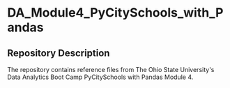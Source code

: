 # DA_Module4_PyCitySchools_with_Pandas

## Repository Description
The repository contains reference files from The Ohio State University's Data Analytics Boot Camp PyCitySchools with Pandas Module 4.
